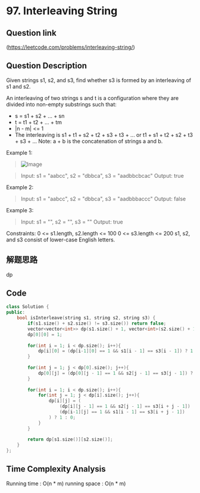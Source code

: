 # 97. Interleaving String

## Question link
(https://leetcode.com/problems/interleaving-string/)

## Question Description
Given strings s1, s2, and s3, find whether s3 is formed by an interleaving of s1 and s2.

An interleaving of two strings s and t is a configuration where they are divided into non-empty substrings such that:

- s = s1 + s2 + ... + sn
- t = t1 + t2 + ... + tm
- |n - m| <= 1
- The interleaving is s1 + t1 + s2 + t2 + s3 + t3 + ... or t1 + s1 + t2 + s2 + t3 + s3 + ...
Note: a + b is the concatenation of strings a and b.

Example 1:

> ![Image](https://assets.leetcode.com/uploads/2020/09/02/interleave.jpg)

> Input: s1 = "aabcc", s2 = "dbbca", s3 = "aadbbcbcac"
> Output: true

Example 2:

> Input: s1 = "aabcc", s2 = "dbbca", s3 = "aadbbbaccc"
> Output: false

Example 3:

> Input: s1 = "", s2 = "", s3 = ""
> Output: true
 
Constraints:
0 <= s1.length, s2.length <= 100
0 <= s3.length <= 200
s1, s2, and s3 consist of lower-case English letters.

## 解题思路
dp

## Code
```c++
class Solution {
public:
    bool isInterleave(string s1, string s2, string s3) {
        if(s1.size() + s2.size() != s3.size()) return false;
        vector<vector<int>> dp(s1.size() + 1, vector<int>(s2.size() + 1, 1));
        dp[0][0] = 1;
        
        for(int i = 1; i < dp.size(); i++){
            dp[i][0] = (dp[i-1][0] == 1 && s1[i - 1] == s3[i - 1]) ? 1 : 0;
        }
        
        for(int j = 1; j < dp[0].size(); j++){
            dp[0][j] = (dp[0][j - 1] == 1 && s2[j - 1] == s3[j - 1]) ? 1 : 0;
        }
        
        for(int i = 1; i < dp.size(); i++){
            for(int j = 1; j < dp[i].size(); j++){
                dp[i][j] = (
                    (dp[i][j - 1] == 1 && s2[j - 1] == s3[i + j - 1]) ||
                    (dp[i-1][j] == 1 && s1[i - 1] == s3[i + j - 1])
                ) ? 1 : 0;
            }
        }
        
        return dp[s1.size()][s2.size()];
    }
};
```

## Time Complexity Analysis
Running time  : O(n * m)
running space : O(n * m)